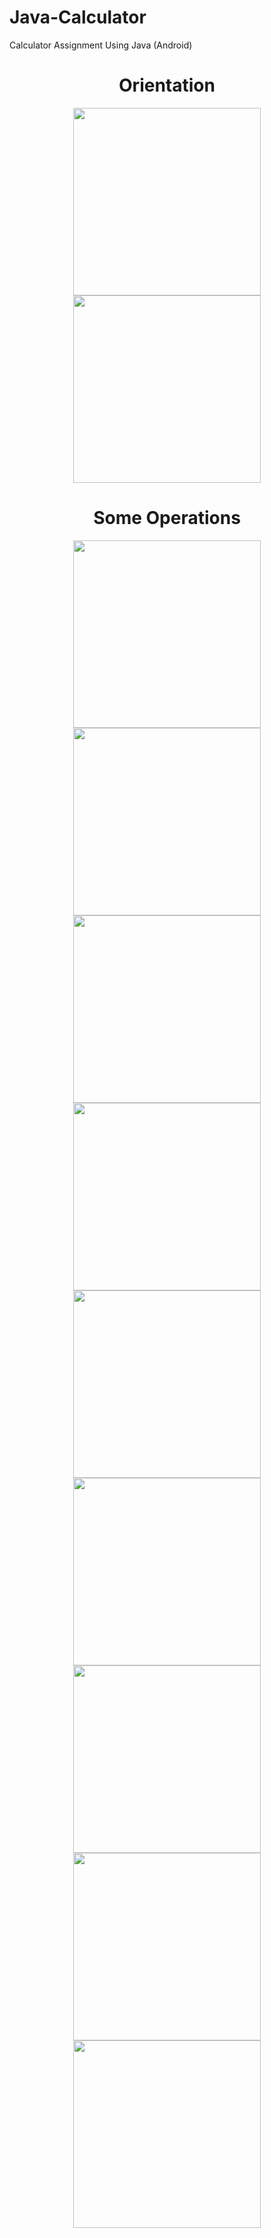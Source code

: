 # Java-Calculator
Calculator Assignment Using Java (Android)

<h1 align="center">Orientation</h1>
<p float="left" align="center">
<img src="https://user-images.githubusercontent.com/100727442/196237617-54d8a345-5240-4c05-bf2b-68b25698a27f.jpg" width="300">
<img src="https://user-images.githubusercontent.com/100727442/196238298-cb54bf72-5050-4dbd-8f6e-b5a491ba2554.jpg" width="300">
</p>

<h1 align="center">Some Operations</h1>
<p float="left" align="center">
<img src="https://user-images.githubusercontent.com/100727442/196238435-df077112-a017-40af-9809-d2477b33546a.jpg" width="300">
<img src="https://user-images.githubusercontent.com/100727442/196238547-4336a7ad-cefb-434c-ab64-9c67b90dd787.jpg" width="300">
<img src="https://user-images.githubusercontent.com/100727442/196238623-f0b212de-d1f1-4f83-bda2-85e10a9be5bb.jpg" width="300">
<img src="https://user-images.githubusercontent.com/100727442/196238821-1905f0df-41f7-49b0-84c3-b6debfd00c77.jpg" width="300">
<img src="https://user-images.githubusercontent.com/100727442/196238870-c850c539-aa20-4da4-9647-8d164db9a8ae.jpg" width="300">
<img src="https://user-images.githubusercontent.com/100727442/196238949-21948b8a-760d-4920-9f0a-f7a4f4fb199b.jpg" width="300">
<img src="https://user-images.githubusercontent.com/100727442/196239016-1f33f441-3247-4afc-9b6e-ab4ce1df8f72.jpg" width="300">
<img src="https://user-images.githubusercontent.com/100727442/196239179-7875ecdd-8118-4ea1-b4bf-a3b35d224840.jpg" width="300">
<img src="https://user-images.githubusercontent.com/100727442/196239197-1ebbeac9-3942-4c3d-91d3-fd314944abc2.jpg" width="300">
</p>

